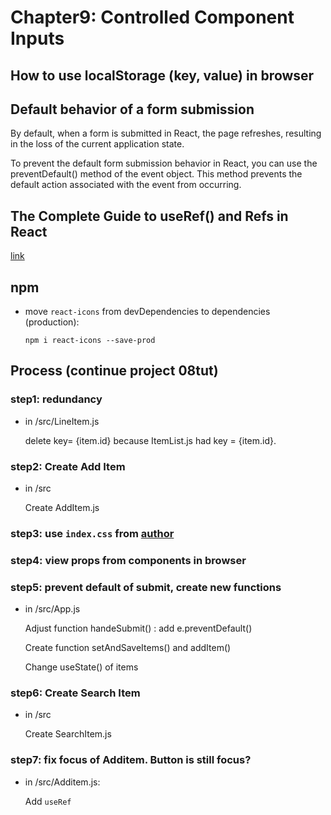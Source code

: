 # Chapter9: Controlled Component Inputs

## How to use localStorage (key, value) in browser

## Default behavior of a form submission

  By default, when a form is submitted in React, the page refreshes, resulting in the loss of the current application state.

  To prevent the default form submission behavior in React, you can use the preventDefault() method of the event object. This method prevents the default action associated with the event from occurring.

## The Complete Guide to useRef() and Refs in React

[link](https://dmitripavlutin.com/react-useref/)

## npm

- move `react-icons` from devDependencies to dependencies (production):  
  
  `npm i react-icons --save-prod`

## Process (continue project 08tut)

### step1: redundancy 

- in /src/LineItem.js
  
  delete key= {item.id} because ItemList.js had key = {item.id}.

### step2: Create Add Item

- in /src
  
  Create AddItem.js

### step3: use `index.css` from [author](https://www.youtube.com/watch?v=RVFAyFWO4go&t=1092s)

### step4: view props from components in browser

### step5: prevent default of submit, create new functions

- in /src/App.js
  
  Adjust function handeSubmit() : add e.preventDefault()

  Create function setAndSaveItems() and addItem()

  Change useState() of items

### step6: Create Search Item

- in /src

  Create SearchItem.js

### step7: fix focus of Additem. Button is still focus? 

- in /src/Additem.js:

  Add `useRef`
  

